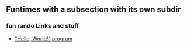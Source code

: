 ## Funtimes with a subsection with its own subdir


### fun rando Links and stuff

- ["Hello, World!" program](https://en.wikipedia.org/wiki/%22Hello,_World!%22_program)

